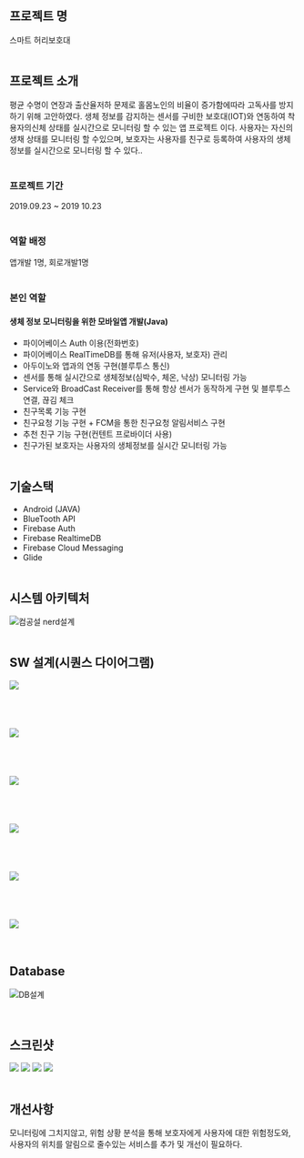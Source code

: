 ## 프로젝트 명

스마트 허리보호대<br><br>

## 프로젝트 소개
평균 수명이 연장과 출산율저하 문제로 홀몸노인의 비율이 증가함에따라 고독사를 방지 하기 위해 고안하였다.
생체 정보를 감지하는 센서를 구비한 보호대(IOT)와 연동하여 착용자의신체 상태를 실시간으로 모니터링 할 수 있는 앱 프로젝트 이다.
사용자는 자신의 생채 상태를 모니터링 할 수있으며, 보호자는 사용자를 친구로 등록하여 사용자의 생체정보를 실시간으로 모니터링 할 수 있다..<br><br>

### 프로젝트 기간
2019.09.23 ~ 2019 10.23<br><br>

### 역할 배정
앱개발 1명, 회로개발1명<br><br>

### 본인 역할

#### 생체 정보 모니터링을 위한 모바일앱 개발(Java)
* 파이어베이스 Auth 이용(전화번호)
* 파이어베이스 RealTimeDB를 통해 유저(사용자, 보호자) 관리
* 아두이노와 앱과의 연동 구현(블루투스 통신)
* 센서를 통해 실시간으로 생체정보(심박수, 체온, 낙상) 모니터링 가능
* Service와 BroadCast Receiver를 통해 항상 센서가 동작하게 구현 및 블루투스 연결, 끊김 체크
* 친구목록 기능 구현
* 친구요청 기능 구현 + FCM을 통한 친구요청 알림서비스 구현
* 추천 친구 기능 구현(컨텐트 프로바이더 사용)
* 친구가된 보호자는 사용자의 생체정보를 실시간 모니터링 가능<br><br>




## 기술스택
* Android (JAVA)
* BlueTooth API
* Firebase Auth
* Firebase RealtimeDB
* Firebase Cloud Messaging
* Glide
<br><br>

## 시스템 아키텍처
![컴공설 nerd설계](https://user-images.githubusercontent.com/48284360/98101591-c9f3d680-1ed5-11eb-90ec-a6b98c9763d0.png)<br><br>


## SW 설계(시퀀스 다이어그램)
<div>
  <img  src="https://user-images.githubusercontent.com/48284360/117598450-cee65b00-b182-11eb-8226-8e89efca5c48.png"> <br><br><br><br><br>
<img src="https://user-images.githubusercontent.com/48284360/117598458-d1e14b80-b182-11eb-9fd6-523c2d9423e8.png"> <br><br><br><br><br>
<img  src="https://user-images.githubusercontent.com/48284360/117598461-d279e200-b182-11eb-85b6-fbb8f5d4fa4b.png"> <br><br><br><br><br>
<img  src="https://user-images.githubusercontent.com/48284360/117598464-d3ab0f00-b182-11eb-9dad-a8a1d8695714.png"> <br><br><br><br><br>
<img  src="https://user-images.githubusercontent.com/48284360/117598469-d443a580-b182-11eb-8b53-6892554430f3.png"> <br><br><br><br><br>
<img  src="https://user-images.githubusercontent.com/48284360/117598472-d4dc3c00-b182-11eb-967c-87f4d7e1d9fe.png"> <br><br><br>
</div>

## Database
![DB설계](https://user-images.githubusercontent.com/48284360/117599003-e540e680-b183-11eb-939d-5109f650910e.png)
<br><br><br>

## 스크린샷
<div>
  <img  src="https://user-images.githubusercontent.com/48284360/111037574-05944380-8468-11eb-9702-06b5067b1efb.png">
<img src="https://user-images.githubusercontent.com/48284360/111037568-0331e980-8468-11eb-9493-f58350438489.png"> 
<img  src="https://user-images.githubusercontent.com/48284360/111037695-a1be4a80-8468-11eb-95b6-9ea1fc9cbc56.png">
<img  src="https://user-images.githubusercontent.com/48284360/111037572-05944380-8468-11eb-8912-6f0bc5dfaee8.png"> <br><br>
</div>


## 개선사항
모니터링에 그치지않고, 위험 상황 분석을 통해 보호자에게 사용자에 대한 위험정도와, 사용자의 위치를 알림으로 줄수있는 서비스를 추가 및 개선이 필요하다.


